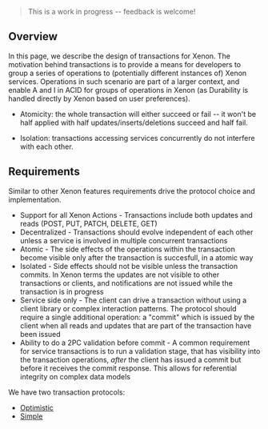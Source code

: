 > This is a work in progress -- feedback is welcome!

## Overview

In  this page,  we  describe the  design of  transactions  for Xenon.  The
motivation behind transactions  is to provide a means  for developers to
group a series of operations to (potentially different instances of) Xenon
services. Operations in such scenario are  part of a larger context, and
enable A and I in ACID for groups of operations in Xenon (as Durability is
handled directly by Xenon based on user preferences).

* Atomicity: the whole transaction will either succeed or fail -- it
  won't be half applied with half updates/inserts/deletions succeed and
  half fail.

* Isolation:  transactions  accessing   services  concurrently  do  not
  interfere with each other.

## Requirements

Similar to other Xenon features requirements drive the protocol choice and implementation.

 * Support for all Xenon Actions - Transactions include both updates and reads (POST, PUT, PATCH, DELETE, GET)
 * Decentralized - Transactions should evolve independent of each other unless a service
is involved in multiple concurrent transactions
 * Atomic - The side effects of the operations within the transaction become visible only after the transaction
is succesfull, in a atomic way
 * Isolated - Side effects should not be visible unless the transaction commits. In Xenon terms the updates
are not visible to other transactions or clients, and notifications are not issued while the transaction is
in progress
 * Service side only - The client can drive a transaction without using a client library or
complex interaction patterns. The protocol should require a single additional operation: a "commit"
which is issued by the client when all reads and updates that are part of the transaction have been issued
 * Ability to do a 2PC validation before commit - A common requirement for service transactions is
to run a validation stage, that has visibility into the transaction operations, *after* the client has
issued a commit but before it receives the commit response. This allows for referential integrity on
complex data models

We have two transaction protocols:
* [Optimistic](https://docs.google.com/document/d/1A4PE97CosbTcEFb4xyKs-bsI8EkyYzvdgzN5Ft8ahxY/edit#heading=h.7vr5rrx28pab)
* [Simple](https://github.com/vmware/xenon/wiki/simple-transactions)
